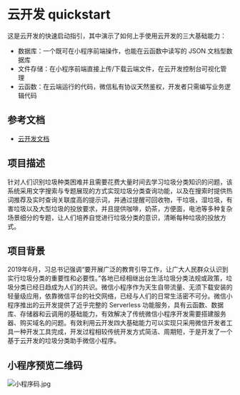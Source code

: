 # 云开发 quickstart

这是云开发的快速启动指引，其中演示了如何上手使用云开发的三大基础能力：

- 数据库：一个既可在小程序前端操作，也能在云函数中读写的 JSON 文档型数据库
- 文件存储：在小程序前端直接上传/下载云端文件，在云开发控制台可视化管理
- 云函数：在云端运行的代码，微信私有协议天然鉴权，开发者只需编写业务逻辑代码

## 参考文档

- [云开发文档](https://developers.weixin.qq.com/miniprogram/dev/wxcloud/basis/getting-started.html)

## 项目描述
针对人们识别垃圾种类困难并且需要花费大量时间去学习垃圾分类知识的问题，该系统采用文字搜索与专题展现的方式实现垃圾分类查询功能，以及在搜索时提供热词推荐及实时查询关联度高的提示词，并通过提醒可回收物，干垃圾，湿垃圾，有害垃圾以及大型垃圾的投放要求，并且提供咖啡，奶茶，方便面，电池等多种复杂场景细分的专题，让人们培养自觉进行垃圾分类的意识，清晰每种垃圾的投放方式。
## 项目背景
2019年6月，习总书记强调“要开展广泛的教育引导工作，让广大人民群众认识到实行垃圾分类的重要性和必要性。”各地已经相继出台生活垃圾分类法规或政策，垃圾分类已经日趋成为人们的共识。微信小程序作为天生自带流量、无须下载安装的轻量级应用，依靠微信平台的社交网络，已经与人们的日常生活密不可分。微信小程序推出的云开发提供了近乎完整的 Serverless 功能服务，具有云函数、数据库、存储器和云调用的基础能力，有效解决了传统微信小程序开发需要搭建服务器、购买域名的问题。有效利用云开发四大基础能力可以实现只采用微信开发者工具一种开发工具完成，开发过程相较传统开发方式简洁、周期短，于是开发了一个基于云开发的垃圾分类助手微信小程序。

## 小程序预览二维码

![小程序码.jpg](http://yanxuan.nosdn.127.net/677e58bfc15a82ea27717d3b6a481e7b.jpg)